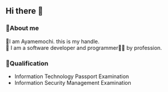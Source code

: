 ## Hi there 👋

### 💬About me

💬I am Ayamemochi. this is my handle.  
💼 I am a software developer and programmer👩‍💻 by profession.

### 🌱Qualification

- Information Technology Passport Examination
- Information Security Management Examination

<!--
**Iris2664/Iris2664** is a ✨ _special_ ✨ repository because its `README.md` (this file) appears on your GitHub profile.

Here are some ideas to get you started:

- 🔭 I’m currently working on ...
- 🌱 I’m currently learning ...
- 👯 I’m looking to collaborate on ...
- 🤔 I’m looking for help with ...
- 💬 Ask me about ...
- 📫 How to reach me: ...
- 😄 Pronouns: ...
- ⚡ Fun fact: ...
-->
